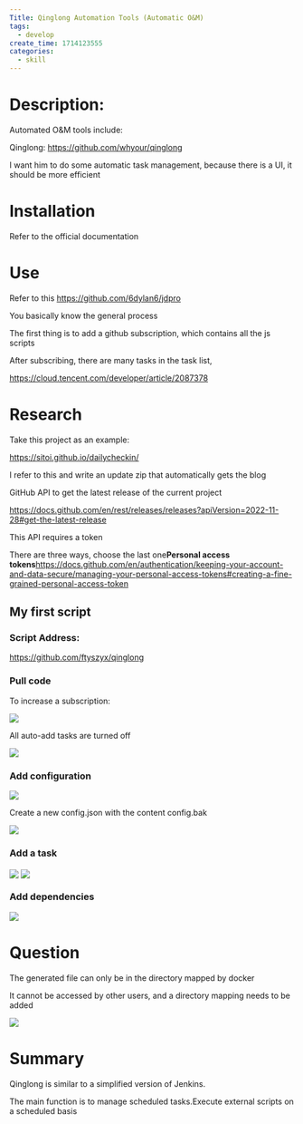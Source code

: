 ```yaml
---
Title: Qinglong Automation Tools (Automatic O&M)
tags:
  - develop
create_time: 1714123555
categories:
  - skill
---
```


# Description:

Automated O&M tools include:

Qinglong: https://github.com/whyour/qinglong 

I want him to do some automatic task management, because there is a UI, it should be more efficient

# Installation

Refer to the official documentation

# Use

Refer to this https://github.com/6dylan6/jdpro

You basically know the general process

The first thing is to add a github subscription, which contains all the js scripts

After subscribing, there are many tasks in the task list,

https://cloud.tencent.com/developer/article/2087378

# Research

Take this project as an example:

https://sitoi.github.io/dailycheckin/

I refer to this and write an update zip that automatically gets the blog

GitHub API to get the latest release of the current project

https://docs.github.com/en/rest/releases/releases?apiVersion=2022-11-28#get-the-latest-release

This API requires a token

There are three ways, choose the last one**Personal access tokens**https://docs.github.com/en/authentication/keeping-your-account-and-data-secure/managing-your-personal-access-tokens#creating-a-fine-grained-personal-access-token

## My first script

### Script Address:

https://github.com/ftyszyx/qinglong

### Pull code

To increase a subscription:

<img src="/assets/Lp2Rb5ZNUo2qrAxSu3ocL6cmnrc.png" src-width="493" class="m-auto" src-height="348" align="center"/>

All auto-add tasks are turned off

<img src="/assets/OAL5b8O7uoczr7xLFF3cPHfWnEf.png" src-width="475" class="m-auto" src-height="104" align="center"/>

### Add configuration

<img src="/assets/ZKt4bRl0uoE6XRxHDMhcuRCxnGd.png" src-width="1023" class="m-auto" src-height="355" align="center"/>

Create a new config.json with the content config.bak

<img src="/assets/GnsybkeHqoTIy6x2AUQcGNDOnIe.png" src-width="507" class="m-auto" src-height="311" align="center"/>

### Add a task

<img src="/assets/QdPNbzKCsovRQsxCVP0cNqXSnZf.png" src-width="1001" class="m-auto" src-height="235" align="center"/>

<img src="/assets/C46obAfrwoGr76xYfD1cupENnOb.png" src-width="462" class="m-auto" src-height="390" align="center"/>

### Add dependencies

<img src="/assets/H48YbieXro4gtnx9uJ7cHafJn2e.png" src-width="905" class="m-auto" src-height="320" align="center"/>

# Question

The generated file can only be in the directory mapped by docker

It cannot be accessed by other users, and a directory mapping needs to be added

<img src="/assets/ILYqbFjQToCbikx2G5Xc0paxnih.png" src-width="346" class="m-auto" src-height="73" align="center"/>

# Summary

Qinglong is similar to a simplified version of Jenkins.

The main function is to manage scheduled tasks.Execute external scripts on a scheduled basis